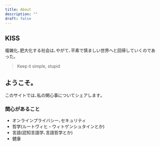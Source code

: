 ```yaml
---
title: About
description: ""
draft: false
---
```

## KISS

複雑化､肥大化する社会は､やがて､平素で慎ましい世界へと回帰していくのであった｡

> Keep it simple, stupid

## ようこそ｡

このサイトでは､私の関心事についてシェアします｡


### 関心があること

- オンラインプライバシー､セキュリティ
- 哲学(ルートヴィヒ・ウィトゲンシュタインとか)
- 言語(認知言語学､言語哲学とか)
- 健康
